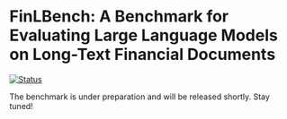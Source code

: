 # FinLBench: A Benchmark for Evaluating Large Language Models on Long-Text Financial Documents

[![Status](https://img.shields.io/badge/benchmark-coming%20soon-orange)](https://github.com/your-repo/benchmark)

The benchmark is under preparation and will be released shortly. Stay tuned!

